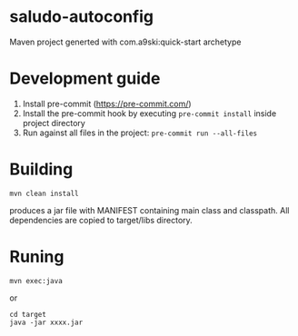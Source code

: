# saludo-autoconfig
Maven project generted with com.a9ski:quick-start archetype


# Development guide
1. Install pre-commit (https://pre-commit.com/)
2. Install the pre-commit hook by executing `pre-commit install` inside project directory
3. Run against all files in the project: `pre-commit run --all-files`

# Building
```
mvn clean install
```
produces a jar file with MANIFEST containing main class and classpath.
All dependencies are copied to target/libs directory.

# Runing
```
mvn exec:java
```

or

```
cd target
java -jar xxxx.jar
```

